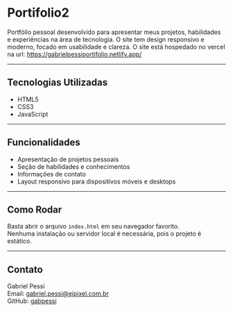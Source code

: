 # Portifolio2

Portfólio pessoal desenvolvido para apresentar meus projetos, habilidades e experiências na área de tecnologia. O site tem design responsivo e moderno, focado em usabilidade e clareza. O site está hospedado no vercel na url: https://gabrielpessiportifolio.netlify.app/

---

## Tecnologias Utilizadas

- HTML5
- CSS3
- JavaScript

---

## Funcionalidades

- Apresentação de projetos pessoais
- Seção de habilidades e conhecimentos
- Informações de contato
- Layout responsivo para dispositivos móveis e desktops

---

## Como Rodar

Basta abrir o arquivo `index.html` em seu navegador favorito.  
Nenhuma instalação ou servidor local é necessária, pois o projeto é estático.

---

## Contato

Gabriel Pessi  
Email: gabriel.pessi@ejpixel.com.br  
GitHub: [gabpessi](https://github.com/gabpessi)

